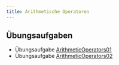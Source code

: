 ```yaml
---
title: Arithmetische Operatoren
---
```


## Übungsaufgaben
- Übungsaufgabe [ArithmeticOperators01](arithmetic-operators01.md)
- Übungsaufgabe [ArithmeticOperators02](arithmetic-operators02.md)
